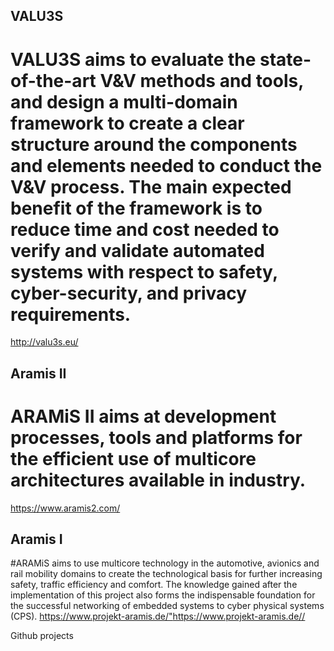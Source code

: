 ## VALU3S
# VALU3S aims to evaluate the state-of-the-art V&V methods and tools, and design a multi-domain framework to create a clear structure around the components and elements needed to conduct the V&V process. The main expected benefit of the framework is to reduce time and cost needed to verify and validate automated systems with respect to safety, cyber-security, and privacy requirements. 
<a href="http://valu3s.eu/">http://valu3s.eu/</a>


## Aramis II
# ARAMiS II aims at development processes, tools and platforms for the efficient use of multicore architectures available in industry.
<a href="https://www.aramis2.com/">https://www.aramis2.com/</a>

## Aramis I
#ARAMiS aims to use multicore technology in the automotive, avionics and rail mobility domains to create the technological basis for further increasing safety, traffic efficiency and comfort. The knowledge gained after the implementation of this project also forms the indispensable foundation for the successful networking of embedded systems to cyber physical systems (CPS).
<https://www.projekt-aramis.de/">https://www.projekt-aramis.de//</a>
 
Github projects
